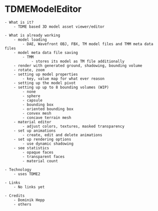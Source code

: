 TDMEModelEditor
===============

    - What is it?
        - TDME based 3D model asset viewer/editor 

    - What is already working
        - model loading
            - DAE, Wavefront OBJ, FBX, TM model files and TMM meta data files
        - model meta data file saving 
            - TMM
                - stores its model as TM file additionally
        - render with generated ground, shadowing, bounding volume
        - rotate, zoom
        - setting up model properties
            - key, value map for what ever reason
        - setting up the model pivot
        - setting up up to 8 bounding volumes (WIP)
            - none
            - sphere
            - capsule
            - bounding box
            - oriented bounding box
            - convex mesh
            - concave terrain mesh
        - material editor
            - adjust colors, textures, masked transparency
        - set up animations
            - create, edit and delete animations
        - set up rendering options
            - use dynamic shadowing
        - see statistics
            - opaque faces
            - transparent faces
            - material count

    - Technology
        - uses TDME2

    - Links
        - No links yet

    - Credits
        - Dominik Hepp
        - others
